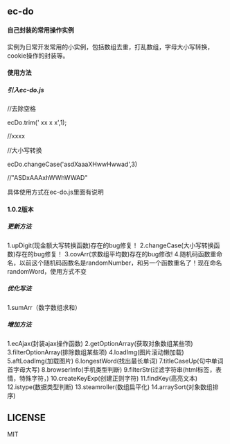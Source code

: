 ## ec-do

#### 自己封装的常用操作实例
实例为日常开发常用的小实例，包括数组去重，打乱数组，字母大小写转换，cookie操作的封装等。

#### 使用方法
##### 引入ec-do.js
//去除空格

ecDo.trim(' xx x x',1);

//xxxx


//大小写转换

ecDo.changeCase('asdXaaaXHwwHwwad',3)

//"ASDxAAAxhWWhWWAD"

具体使用方式在ec-do.js里面有说明

#### 1.0.2版本
##### 更新方法
1.upDigit(现金额大写转换函数)存在的bug修复！
2.changeCase(大小写转换函数)存在的bug修复！
3.covArr(求数组平均数)存在的bug修改!
4.随机码函数重命名，以前这个随机码函数名是randomNumber，和另一个函数重名了！现在命名randomWord，使用方式不变
##### 优化写法
1.sumArr（数字数组求和）
##### 增加方法
1.ecAjax(封装ajax操作函数)
2.getOptionArray(获取对象数组某些项)
3.filterOptionArray(排除数组某些项)
4.loadImg(图片滚动懒加载)
5.aftLoadImg(加载图片)
6.longestWord(找出最长单词)
7.titleCaseUp(句中单词首字母大写)
8.browserInfo(手机类型判断)
9.filterStr(过滤字符串(html标签，表情，特殊字符，)
10.createKeyExp(创建正则字符)
11.findKey(高亮文本)
12.istype(数据类型判断)
13.steamroller(数组扁平化)
14.arraySort(对象数组排序)
## LICENSE
MIT